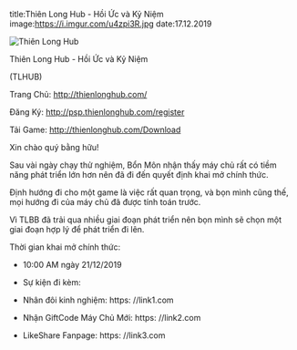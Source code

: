 title:Thiên Long Hub - Hồi Ức và Kỷ Niệm
image:https://i.imgur.com/u4zpi3R.jpg
date:17.12.2019

![Thiên Long Hub](https://i.imgur.com/u4zpi3R.jpg)

Thiên Long Hub - Hồi Ức và Kỷ Niệm

(TLHUB)

Trang Chủ: http://thienlonghub.com/

Đăng Ký: http://psp.thienlonghub.com/register

Tải Game: http://thienlonghub.com/Download

Xin chào quý bằng hữu!

Sau vài ngày chạy thử nghiệm, Bổn Môn nhận thấy máy chủ rất có tiềm năng phát triển lớn hơn nên đã đi đến quyết định khai mở chính thức. 

Định hướng đi cho một game là việc rất quan trọng, và bọn mình cũng thế, mọi hướng đi của máy chủ đã được tính toán trước. 

Vì TLBB đã trải qua nhiều giai đoạn phát triển nên bọn mình sẽ chọn một giai đoạn hợp lý để phát triển đi lên. 

Thời gian khai mở chính thức:

-	10:00 AM ngày 21/12/2019

-	Sự kiện đi kèm:

+ Nhân đôi kinh nghiệm: https: //link1.com

+ Nhận GiftCode Máy Chủ Mới: https: //link2.com

+ LikeShare Fanpage: https: //link3.com
